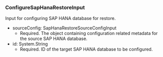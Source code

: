 ### ConfigureSapHanaRestoreInput
Input for configuring SAP HANA database for restore.

- sourceConfig: SapHanaRestoreSourceConfigInput
  - Required. The object containing configuration related metadata for the source SAP HANA database.
- id: System.String
  - Required. ID of the target SAP HANA database to be configured.
